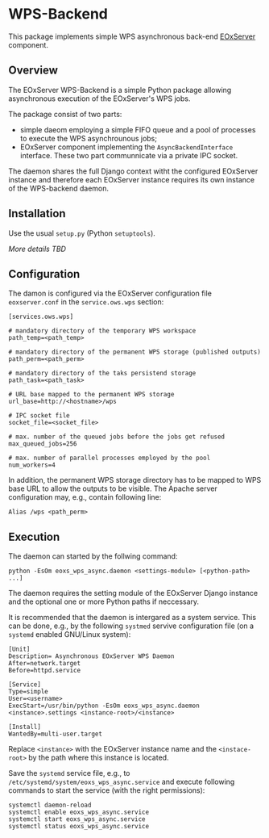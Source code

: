 # WPS-Backend

This package implements simple WPS asynchronous back-end 
[EOxServer](https://github.com/EOxServer/eoxserver) component.

## Overview
The EOxServer WPS-Backend is a simple Python package allowing asynchronous execution
of the EOxServer's WPS jobs.

The package consist of two parts:
 * simple daeom employing a simple FIFO queue and a pool of processes to execute the WPS asynchrounous jobs;
 * EOxServer component implementing the `AsyncBackendInterface` interface.
These two part communnicate via a private IPC socket. 

The daemon shares the full Django context witht the configured EOxServer instance and therefore each EOxServer instance requires its own instance of the WPS-backend daemon.

## Installation

Use the usual `setup.py` (Python `setuptools`).

_More details TBD_

## Configuration

The damon is configured via the EOxServer configuration file `eoxserver.conf` in the `service.ows.wps` section:

```
[services.ows.wps]

# mandatory directory of the temporary WPS workspace
path_temp=<path_temp>

# mandatory directory of the permanent WPS storage (published outputs)
path_perm=<path_perm>

# mandatory directory of the taks persistend storage
path_task=<path_task> 

# URL base mapped to the permanent WPS storage
url_base=http://<hostname>/wps

# IPC socket file
socket_file=<socket_file>

# max. number of the queued jobs before the jobs get refused
max_queued_jobs=256

# max. number of parallel processes employed by the pool
num_workers=4
```

In addition, the permanent WPS storage directory has to be mapped to WPS base URL to allow the outputs to be visible. The Apache server configuration may, e.g., contain following line:

```
Alias /wps <path_perm>
```


## Execution

The daemon can started by the follwing command:
```
python -EsOm eoxs_wps_async.daemon <settings-module> [<python-path> ...]
```
The daemon requires the setting module of the EOxServer Django instance and the optional one or more Python paths if neccessary.

It is recommended that the daemon is intergared as a system service. This can be done, e.g., by the following `systmed` servive configuration file (on a `systemd` enabled GNU/Linux system):
```
[Unit]
Description= Asynchronous EOxServer WPS Daemon
After=network.target
Before=httpd.service

[Service]
Type=simple
User=<username>
ExecStart=/usr/bin/python -EsOm eoxs_wps_async.daemon <instance>.settings <instance-root>/<instance>

[Install]
WantedBy=multi-user.target
```
Replace `<instance>` with the EOxServer instance name and the `<instace-root>` by the path where this instance is located.

Save the `systemd` service file, e.g., to `/etc/systemd/system/eoxs_wps_async.service` and execute following commands to start the service (with the right permissions):
```
systemctl daemon-reload
systemctl enable eoxs_wps_async.service
systemctl start eoxs_wps_async.service
systemctl status eoxs_wps_async.service
```
